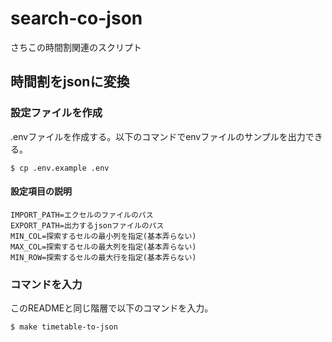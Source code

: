 # search-co-json
さちこの時間割関連のスクリプト

## 時間割をjsonに変換

### 設定ファイルを作成
.envファイルを作成する。以下のコマンドでenvファイルのサンプルを出力できる。

```
$ cp .env.example .env
```

#### 設定項目の説明

```
IMPORT_PATH=エクセルのファイルのパス
EXPORT_PATH=出力するjsonファイルのパス
MIN_COL=探索するセルの最小列を指定(基本弄らない)
MAX_COL=探索するセルの最大列を指定(基本弄らない)
MIN_ROW=探索するセルの最大行を指定(基本弄らない)
```

### コマンドを入力

このREADMEと同じ階層で以下のコマンドを入力。

```
$ make timetable-to-json
```